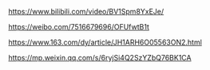 https://www.bilibili.com/video/BV1Spm8YxEJe/

https://weibo.com/7516679696/OFUfwtB1t

https://www.163.com/dy/article/JH1ARH6O05563ON2.html

https://mp.weixin.qq.com/s/6ryjSi4Q2SzYZbQ76BK1CA